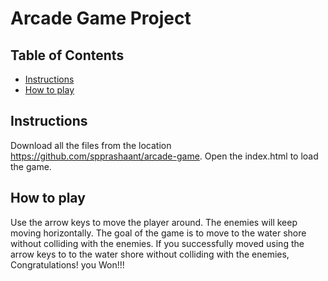 # Arcade Game Project

## Table of Contents

* [Instructions](#instructions)
* [How to play](#howtoplay)

## Instructions
Download all the files from the location https://github.com/spprashaant/arcade-game. Open the index.html to load the game.

## How to play

Use the arrow keys to move the player around. The enemies will keep moving horizontally. The goal of the game is to move to the water shore without colliding with the enemies. If you successfully moved using the arrow keys to to the water shore without colliding with the enemies, Congratulations! you Won!!!
